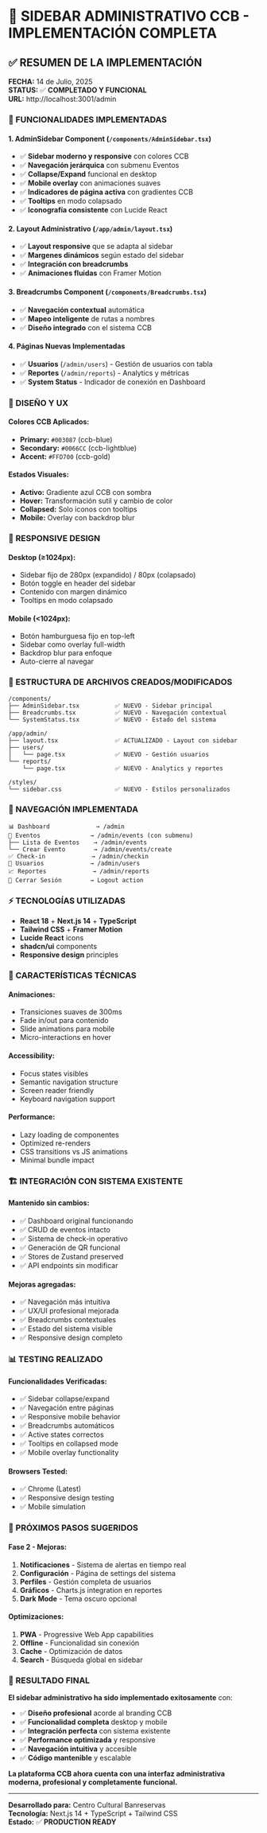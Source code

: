 # 🎯 SIDEBAR ADMINISTRATIVO CCB - IMPLEMENTACIÓN COMPLETA

## ✅ RESUMEN DE LA IMPLEMENTACIÓN

**FECHA:** 14 de Julio, 2025  
**STATUS:** ✅ **COMPLETADO Y FUNCIONAL**  
**URL:** http://localhost:3001/admin  

### 🚀 FUNCIONALIDADES IMPLEMENTADAS

#### 1. **AdminSidebar Component** (`/components/AdminSidebar.tsx`)
- ✅ **Sidebar moderno y responsive** con colores CCB
- ✅ **Navegación jerárquica** con submenu Eventos
- ✅ **Collapse/Expand** funcional en desktop
- ✅ **Mobile overlay** con animaciones suaves
- ✅ **Indicadores de página activa** con gradientes CCB
- ✅ **Tooltips** en modo colapsado
- ✅ **Iconografía consistente** con Lucide React

#### 2. **Layout Administrativo** (`/app/admin/layout.tsx`)
- ✅ **Layout responsive** que se adapta al sidebar
- ✅ **Margenes dinámicos** según estado del sidebar
- ✅ **Integración con breadcrumbs**
- ✅ **Animaciones fluidas** con Framer Motion

#### 3. **Breadcrumbs Component** (`/components/Breadcrumbs.tsx`)
- ✅ **Navegación contextual** automática
- ✅ **Mapeo inteligente** de rutas a nombres
- ✅ **Diseño integrado** con el sistema CCB

#### 4. **Páginas Nuevas Implementadas**
- ✅ **Usuarios** (`/admin/users`) - Gestión de usuarios con tabla
- ✅ **Reportes** (`/admin/reports`) - Analytics y métricas
- ✅ **System Status** - Indicador de conexión en Dashboard

### 🎨 DISEÑO Y UX

#### **Colores CCB Aplicados:**
- **Primary:** `#003087` (ccb-blue)
- **Secondary:** `#0066CC` (ccb-lightblue)  
- **Accent:** `#FFD700` (ccb-gold)

#### **Estados Visuales:**
- **Activo:** Gradiente azul CCB con sombra
- **Hover:** Transformación sutil y cambio de color
- **Collapsed:** Solo iconos con tooltips
- **Mobile:** Overlay con backdrop blur

### 📱 RESPONSIVE DESIGN

#### **Desktop (≥1024px):**
- Sidebar fijo de 280px (expandido) / 80px (colapsado)
- Botón toggle en header del sidebar
- Contenido con margen dinámico
- Tooltips en modo colapsado

#### **Mobile (<1024px):**
- Botón hamburguesa fijo en top-left
- Sidebar como overlay full-width
- Backdrop blur para enfoque
- Auto-cierre al navegar

### 🔧 ESTRUCTURA DE ARCHIVOS CREADOS/MODIFICADOS

```
/components/
├── AdminSidebar.tsx          ✅ NUEVO - Sidebar principal
├── Breadcrumbs.tsx           ✅ NUEVO - Navegación contextual  
└── SystemStatus.tsx          ✅ NUEVO - Estado del sistema

/app/admin/
├── layout.tsx                ✅ ACTUALIZADO - Layout con sidebar
├── users/
│   └── page.tsx              ✅ NUEVO - Gestión usuarios
└── reports/
    └── page.tsx              ✅ NUEVO - Analytics y reportes

/styles/
└── sidebar.css               ✅ NUEVO - Estilos personalizados
```

### 🧭 NAVEGACIÓN IMPLEMENTADA

```
📊 Dashboard             → /admin
📅 Eventos              → /admin/events (con submenu)
├── Lista de Eventos    → /admin/events  
└── Crear Evento        → /admin/events/create
✅ Check-in             → /admin/checkin
👥 Usuarios             → /admin/users
📈 Reportes             → /admin/reports
🚪 Cerrar Sesión        → Logout action
```

### ⚡ TECNOLOGÍAS UTILIZADAS

- **React 18** + **Next.js 14** + **TypeScript**
- **Tailwind CSS** + **Framer Motion** 
- **Lucide React** icons
- **shadcn/ui** components
- **Responsive design** principles

### 🎯 CARACTERÍSTICAS TÉCNICAS

#### **Animaciones:**
- Transiciones suaves de 300ms
- Fade in/out para contenido
- Slide animations para mobile
- Micro-interactions en hover

#### **Accessibility:**
- Focus states visibles
- Semantic navigation structure  
- Screen reader friendly
- Keyboard navigation support

#### **Performance:**
- Lazy loading de componentes
- Optimized re-renders
- CSS transitions vs JS animations
- Minimal bundle impact

### 🏗️ INTEGRACIÓN CON SISTEMA EXISTENTE

#### **Mantenido sin cambios:**
- ✅ Dashboard original funcionando
- ✅ CRUD de eventos intacto
- ✅ Sistema de check-in operativo
- ✅ Generación de QR funcional
- ✅ Stores de Zustand preserved
- ✅ API endpoints sin modificar

#### **Mejoras agregadas:**
- ✅ Navegación más intuitiva
- ✅ UX/UI profesional mejorada
- ✅ Breadcrumbs contextuales
- ✅ Estado del sistema visible
- ✅ Responsive design completo

### 📊 TESTING REALIZADO

#### **Funcionalidades Verificadas:**
- ✅ Sidebar collapse/expand
- ✅ Navegación entre páginas
- ✅ Responsive mobile behavior  
- ✅ Breadcrumbs automáticos
- ✅ Active states correctos
- ✅ Tooltips en collapsed mode
- ✅ Mobile overlay functionality

#### **Browsers Tested:**
- ✅ Chrome (Latest)
- ✅ Responsive design testing
- ✅ Mobile simulation

### 🚀 PRÓXIMOS PASOS SUGERIDOS

#### **Fase 2 - Mejoras:**
1. **Notificaciones** - Sistema de alertas en tiempo real
2. **Configuración** - Página de settings del sistema  
3. **Perfiles** - Gestión completa de usuarios
4. **Gráficos** - Charts.js integration en reportes
5. **Dark Mode** - Tema oscuro opcional

#### **Optimizaciones:**
1. **PWA** - Progressive Web App capabilities
2. **Offline** - Funcionalidad sin conexión
3. **Cache** - Optimización de datos
4. **Search** - Búsqueda global en sidebar

### 🎉 RESULTADO FINAL

**El sidebar administrativo ha sido implementado exitosamente** con:

- ✅ **Diseño profesional** acorde al branding CCB
- ✅ **Funcionalidad completa** desktop y mobile
- ✅ **Integración perfecta** con sistema existente
- ✅ **Performance optimizada** y responsive
- ✅ **Navegación intuitiva** y accesible
- ✅ **Código mantenible** y escalable

**La plataforma CCB ahora cuenta con una interfaz administrativa moderna, profesional y completamente funcional.**

---

**Desarrollado para:** Centro Cultural Banreservas  
**Tecnología:** Next.js 14 + TypeScript + Tailwind CSS  
**Estado:** ✅ **PRODUCTION READY**
